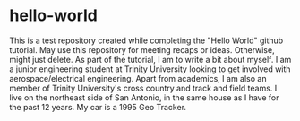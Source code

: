 # hello-world
This is a test repository created while completing the "Hello World" github tutorial. May use this repository for meeting recaps or ideas. Otherwise, might just delete.
As part of the tutorial, I am to write a bit about myself. I am a junior engineering student at Trinity University looking to get involved with aerospace/electrical engineering. Apart from academics, I am also an member of Trinity University's cross country and track and field teams. I live on the northeast side of San Antonio, in the same house as I have for the past 12 years. My car is a 1995 Geo Tracker.
